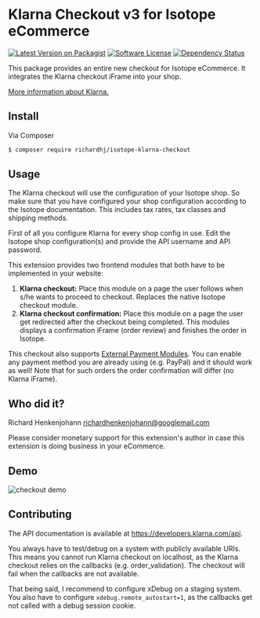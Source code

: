 # Klarna Checkout v3 for Isotope eCommerce

[![Latest Version on Packagist][ico-version]][link-packagist]
[![Software License][ico-license]](LICENSE)
[![Dependency Status][ico-dependencies]][link-dependencies]

This package provides an entire new checkout for Isotope eCommerce. It integrates the Klarna checkout iFrame into your
shop.

[More information about Klarna.][link-klarna]

## Install

Via Composer

``` bash
$ composer require richardhj/isotope-klarna-checkout
```

## Usage

The Klarna checkout will use the configuration of your Isotope shop. So make sure that you have configured your shop
configuration according to the Isotope documentation. This includes tax rates, tax classes and shipping methods.

First of all you configure Klarna for every shop config in use. Edit the Isotope shop configuration(s) and provide the
API username and API password.

This extension provides two frontend modules that both have to be implemented in your website:
1. **Klarna checkout:** Place this module on a page the user follows when s/he wants to proceed to checkout. Replaces
the native Isotope checkout module.
2. **Klarna checkout confirmation:** Place this module on a page the user get redirected after the checkout being
completed. This modules displays a confirmation iFrame (order review) and finishes the order in Isotope.

This checkout also supports [External Payment Modules][link-klarna-api-external-payment]. You can enable any payment
method you are already using (e.g. PayPal) and it should work as well! Note that for such orders the order confirmation
will differ (no Klarna iFrame).

## Who did it?

Richard Henkenjohann <richardhenkenjohann@googlemail.com>

Please consider monetary support for this extension's author in case this extension is doing business in your eCommerce.

## Demo

![checkout demo](https://raw.githubusercontent.com/richardhj/isotope-klarna-checkout/master/docs/demo-checkout.gif)

## Contributing

The API documentation is available at <https://developers.klarna.com/api>.

You always have to test/debug on a system with publicly available URIs. This means you cannot run Klarna checkout on 
localhost, as the Klarna checkout relies on the callbacks (e.g. order_validation). The checkout will fail when the
callbacks are not available.

That being said, I recommend to configure xDebug on a staging system. You also have to configure
`xdebug.remote_autostart=1`, as the callbacks get not called with a debug session cookie.


[ico-version]: https://img.shields.io/packagist/v/richardhj/isotope-klarna-checkout.svg?style=flat-square
[ico-license]: https://img.shields.io/badge/license-LGPL-brightgreen.svg?style=flat-square
[ico-dependencies]: https://www.versioneye.com/php/richardhj:isotope-klarna-checkout/badge.svg?style=flat-square

[link-packagist]: https://packagist.org/packages/richardhj/isotope-klarna-checkout
[link-dependencies]: https://www.versioneye.com/php/richardhj:isotope-klarna-checkout
[link-klarna]: https://klarna.com
[link-klarna-api-external-payment]: https://developers.klarna.com/en/de/kco-v3/checkout/external-payment-methods
